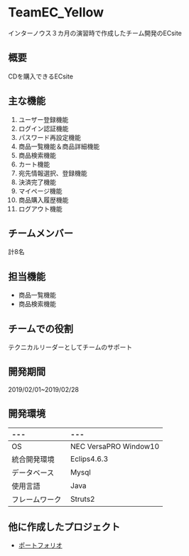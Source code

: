 # TeamEC_Yellow
インターノウス３カ月の演習時で作成したチーム開発のECsite
       
## 概要
        
CDを購入できるECsite
    
## 主な機能
1. ユーザー登録機能  
1. ログイン認証機能  
1. パスワード再設定機能  
1. 商品一覧機能＆商品詳細機能  
1. 商品検索機能  
1. カート機能  
1. 宛先情報選択、登録機能  
1. 決済完了機能  
1. マイページ機能  
1. 商品購入履歴機能  
1. ログアウト機能  

## チームメンバー  
計8名  

## 担当機能
- 商品一覧機能
- 商品検索機能  

## チームでの役割
テクニカルリーダーとしてチームのサポート

## 開発期間  
2019/02/01~2019/02/28

## 開発環境
| ---         　| ---                    |
|:--------------|:-----------------------|
| OS          　| NEC VersaPRO Window10  |
| 統合開発環境 　| Eclips4.6.3            |
| データベース 　| Mysql                  |
| 使用言語　　 　| Java                   |
| フレームワーク | Struts2                |

## 他に作成したプロジェクト
 - [ポートフォリオ](https://github.com/KazumaSakai/Portfolio)

